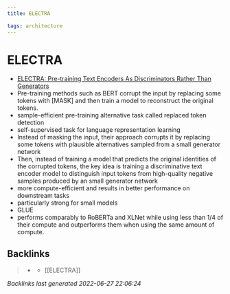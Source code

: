 ```yaml
---
title: ELECTRA

tags: architecture 
---
```


# ELECTRA
- [ELECTRA: Pre-training Text Encoders As Discriminators Rather Than Generators](https://arxiv.org/abs/2003.10555)
- Pre-training methods such as BERT corrupt the input by replacing some tokens with [MASK] and then train a model to reconstruct the original tokens.
- sample-efficient pre-training alternative task called replaced token detection
- self-supervised task for language representation learning
- Instead of masking the input, their approach corrupts it by replacing some tokens with plausible alternatives sampled from a small generator network
- Then, instead of training a model that predicts the original identities of the corrupted tokens, the key idea is training a discriminative text encoder model to distinguish input tokens from high-quality negative samples produced by an small generator network
- more compute-efficient and results in better performance on downstream tasks
- particularly strong for small models
- GLUE
- performs comparably to RoBERTa and XLNet while using less than 1/4 of their compute and outperforms them when using the same amount of compute.


## Backlinks

> - [](journals/2022-06-27.md)
>   - [[ELECTRA]]

_Backlinks last generated 2022-06-27 22:06:24_
